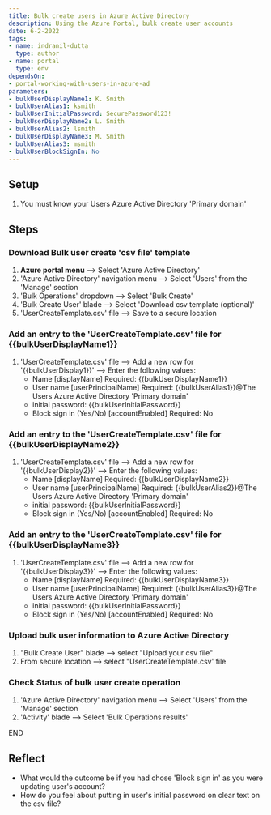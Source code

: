 ```yaml
---
title: Bulk create users in Azure Active Directory
description: Using the Azure Portal, bulk create user accounts
date: 6-2-2022
tags:
- name: indranil-dutta
  type: author
- name: portal
  type: env
dependsOn:
- portal-working-with-users-in-azure-ad
parameters:
- bulkUserDisplayName1: K. Smith
- bulkUserAlias1: ksmith
- bulkUserInitialPassword: SecurePassword123!
- bulkUserDisplayName2: L. Smith
- bulkUserAlias2: lsmith
- bulkUserDisplayName3: M. Smith
- bulkUserAlias3: msmith
- bulkUserBlockSignIn: No
---
```


## Setup

1. You must know your Users Azure Active Directory 'Primary domain'

## Steps

### Download Bulk user create 'csv file' template

1. **Azure portal menu** --> Select 'Azure Active Directory'
2. 'Azure Active Directory' navigation menu --> Select 'Users' from the 'Manage' section
3. 'Bulk Operations' dropdown --> Select 'Bulk Create'
4. 'Bulk Create User' blade --> Select 'Download csv template (optional)'
5. 'UserCreateTemplate.csv' file --> Save to a secure location

### Add an entry to the 'UserCreateTemplate.csv' file for {{bulkUserDisplayName1}}

1. 'UserCreateTemplate.csv' file --> Add a new row for '{{bulkUserDisplay1}}' --> Enter the following values:
   - Name [displayName] Required: {{bulkUserDisplayName1}}
   - User name [userPrincipalName] Required: {{bulkUserAlias1}}@The Users Azure Active Directory 'Primary domain'
   - initial password: {{bulkUserInitialPassword}}
   - Block sign in (Yes/No) [accountEnabled] Required: No

### Add an entry to the 'UserCreateTemplate.csv' file for {{bulkUserDisplayName2}}

1. 'UserCreateTemplate.csv' file --> Add a new row for '{{bulkUserDisplay2}}' --> Enter the following values:
   - Name [displayName] Required: {{bulkUserDisplayName2}}
   - User name [userPrincipalName] Required: {{bulkUserAlias2}}@The Users Azure Active Directory 'Primary domain'
   - initial password: {{bulkUserInitialPassword}}
   - Block sign in (Yes/No) [accountEnabled] Required: No

### Add an entry to the 'UserCreateTemplate.csv' file for {{bulkUserDisplayName3}}

1. 'UserCreateTemplate.csv' file --> Add a new row for '{{bulkUserDisplay3}}' --> Enter the following values:
   - Name [displayName] Required: {{bulkUserDisplayName3}}
   - User name [userPrincipalName] Required: {{bulkUserAlias3}}@The Users Azure Active Directory 'Primary domain'
   - initial password: {{bulkUserInitialPassword}}
   - Block sign in (Yes/No) [accountEnabled] Required: No

### Upload bulk user information to Azure Active Directory

1. "Bulk Create User" blade --> select "Upload your csv file"
2. From secure location --> select "UserCreateTemplate.csv' file 

### Check Status of bulk user create operation

1. 'Azure Active Directory' navigation menu --> Select 'Users' from the 'Manage' section
2. 'Activity' blade --> Select 'Bulk Operations results'

END


## Reflect

- What would the outcome be if you had chose 'Block sign in' as you were updating user's account?
- How do you feel about putting in user's initial password on clear text on the csv file?
